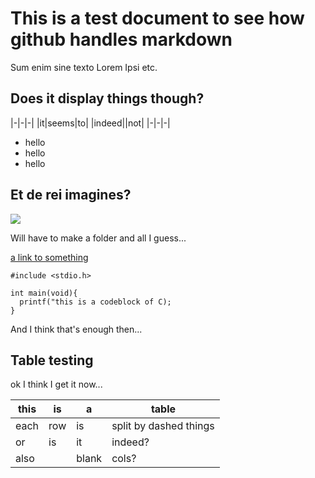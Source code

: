 # This is a test document to see how github handles markdown 

Sum enim sine texto Lorem Ipsi etc. 

## Does it display things though? 

|-|-|-|
|it|seems|to|
|indeed||not|
|-|-|-|

- hello
- hello 
- hello

## Et de rei imagines? 

![](images/image.png)

Will have to make a folder and all I guess... 

[a link to something](https://something.com)

```
#include <stdio.h>

int main(void){
  printf("this is a codeblock of C);
}

```

And I think that's enough then... 


## Table testing

ok I think I get it now... 

|this|is|a|table|
|-|-|-|-|
|each|row|is|split by dashed things|
|or|is|it|indeed?|
|also||blank|cols?|

